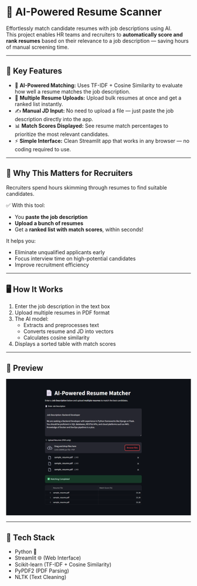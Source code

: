 # 🤖 AI-Powered Resume Scanner

Effortlessly match candidate resumes with job descriptions using AI.  
This project enables HR teams and recruiters to **automatically score and rank resumes** based on their relevance to a job description — saving hours of manual screening time.

---

## 🚀 Key Features

- 🧠 **AI-Powered Matching:** Uses TF-IDF + Cosine Similarity to evaluate how well a resume matches the job description.
- 📂 **Multiple Resume Uploads:** Upload bulk resumes at once and get a ranked list instantly.
- ✍️ **Manual JD Input:** No need to upload a file — just paste the job description directly into the app.
- 📊 **Match Scores Displayed:** See resume match percentages to prioritize the most relevant candidates.
- ⚡ **Simple Interface:** Clean Streamlit app that works in any browser — no coding required to use.

---

## 💼 Why This Matters for Recruiters

Recruiters spend hours skimming through resumes to find suitable candidates.

✅ With this tool:
- You **paste the job description**
- **Upload a bunch of resumes**
- Get a **ranked list with match scores**, within seconds!

It helps you:
- Eliminate unqualified applicants early
- Focus interview time on high-potential candidates
- Improve recruitment efficiency

---

## 🖥️ How It Works

1. Enter the job description in the text box
2. Upload multiple resumes in PDF format
3. The AI model:
   - Extracts and preprocesses text
   - Converts resume and JD into vectors
   - Calculates cosine similarity
4. Displays a sorted table with match scores

---

## 📸 Preview

![Demo Screenshot](demo/demo_preview.png) <!-- Replace with actual screenshot -->

---

## 🔧 Tech Stack

- Python 🐍
- Streamlit 🌐 (Web Interface)
- Scikit-learn (TF-IDF + Cosine Similarity)
- PyPDF2 (PDF Parsing)
- NLTK (Text Cleaning)

